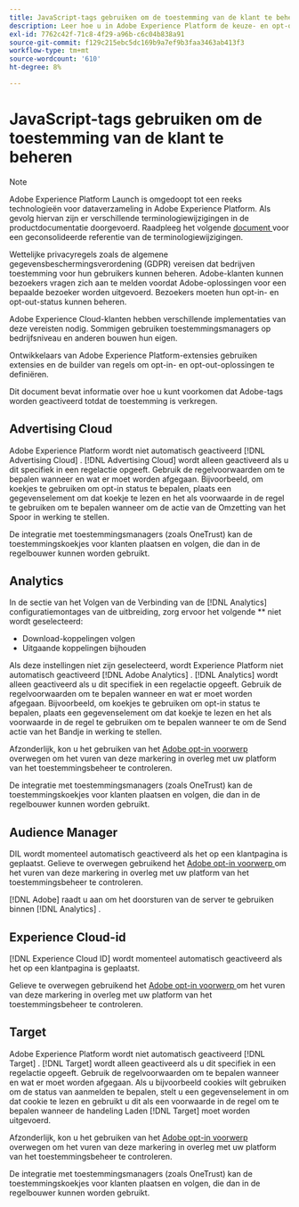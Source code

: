 ```yaml
---
title: JavaScript-tags gebruiken om de toestemming van de klant te beheren
description: Leer hoe u in Adobe Experience Platform de keuze- en opt-outsignalen van klanten voor verschillende Adobe-oplossingen kunt beheren.
exl-id: 7762c42f-71c8-4f29-a96b-c6c04b838a91
source-git-commit: f129c215ebc5dc169b9a7ef9b3faa3463ab413f3
workflow-type: tm+mt
source-wordcount: '610'
ht-degree: 8%

---
```


# JavaScript-tags gebruiken om de toestemming van de klant te beheren

>[!NOTE]
>
>Adobe Experience Platform Launch is omgedoopt tot een reeks technologieën voor dataverzameling in Adobe Experience Platform.  Als gevolg hiervan zijn er verschillende terminologiewijzigingen in de productdocumentatie doorgevoerd. Raadpleeg het volgende [ document ](../../term-updates.md) voor een geconsolideerde referentie van de terminologiewijzigingen.

Wettelijke privacyregels zoals de algemene gegevensbeschermingsverordening (GDPR) vereisen dat bedrijven toestemming voor hun gebruikers kunnen beheren. Adobe-klanten kunnen bezoekers vragen zich aan te melden voordat Adobe-oplossingen voor een bepaalde bezoeker worden uitgevoerd. Bezoekers moeten hun opt-in- en opt-out-status kunnen beheren.

Adobe Experience Cloud-klanten hebben verschillende implementaties van deze vereisten nodig. Sommigen gebruiken toestemmingsmanagers op bedrijfsniveau en anderen bouwen hun eigen.

Ontwikkelaars van Adobe Experience Platform-extensies gebruiken extensies en de builder van regels om opt-in- en opt-out-oplossingen te definiëren.

Dit document bevat informatie over hoe u kunt voorkomen dat Adobe-tags worden geactiveerd totdat de toestemming is verkregen.

## Advertising Cloud

Adobe Experience Platform wordt niet automatisch geactiveerd [!DNL Advertising Cloud] . [!DNL Advertising Cloud] wordt alleen geactiveerd als u dit specifiek in een regelactie opgeeft. Gebruik de regelvoorwaarden om te bepalen wanneer en wat er moet worden afgegaan. Bijvoorbeeld, om koekjes te gebruiken om opt-in status te bepalen, plaats een gegevenselement om dat koekje te lezen en het als voorwaarde in de regel te gebruiken om te bepalen wanneer om de actie van de Omzetting van het Spoor in werking te stellen.

De integratie met toestemmingsmanagers (zoals OneTrust) kan de toestemmingskoekjes voor klanten plaatsen en volgen, die dan in de regelbouwer kunnen worden gebruikt.

## Analytics

In de sectie van het Volgen van de Verbinding van de [!DNL Analytics] configuratiemontages van de uitbreiding, zorg ervoor het volgende ** niet wordt geselecteerd:

* Download-koppelingen volgen
* Uitgaande koppelingen bijhouden

Als deze instellingen niet zijn geselecteerd, wordt Experience Platform niet automatisch geactiveerd [!DNL Adobe Analytics] . [!DNL Analytics] wordt alleen geactiveerd als u dit specifiek in een regelactie opgeeft. Gebruik de regelvoorwaarden om te bepalen wanneer en wat er moet worden afgegaan. Bijvoorbeeld, om koekjes te gebruiken om opt-in status te bepalen, plaats een gegevenselement om dat koekje te lezen en het als voorwaarde in de regel te gebruiken om te bepalen wanneer te om de Send actie van het Bandje in werking te stellen.

Afzonderlijk, kon u het gebruiken van het [ Adobe opt-in voorwerp ](https://experienceleague.adobe.com/docs/id-service/using/implementation/opt-in-service/optin-overview.html) overwegen om het vuren van deze markering in overleg met uw platform van het toestemmingsbeheer te controleren.

De integratie met toestemmingsmanagers (zoals OneTrust) kan de toestemmingskoekjes voor klanten plaatsen en volgen, die dan in de regelbouwer kunnen worden gebruikt.

## Audience Manager

DIL wordt momenteel automatisch geactiveerd als het op een klantpagina is geplaatst. Gelieve te overwegen gebruikend het [ Adobe opt-in voorwerp ](https://experienceleague.adobe.com/docs/id-service/using/implementation/opt-in-service/optin-overview.html) om het vuren van deze markering in overleg met uw platform van het toestemmingsbeheer te controleren.

[!DNL Adobe] raadt u aan om het doorsturen van de server te gebruiken binnen [!DNL Analytics] .

## Experience Cloud-id

[!DNL Experience Cloud ID] wordt momenteel automatisch geactiveerd als het op een klantpagina is geplaatst.

Gelieve te overwegen gebruikend het [ Adobe opt-in voorwerp ](https://experienceleague.adobe.com/docs/id-service/using/implementation/opt-in-service/optin-overview.html) om het vuren van deze markering in overleg met uw platform van het toestemmingsbeheer te controleren.

## Target

Adobe Experience Platform wordt niet automatisch geactiveerd [!DNL Target] . [!DNL Target] wordt alleen geactiveerd als u dit specifiek in een regelactie opgeeft. Gebruik de regelvoorwaarden om te bepalen wanneer en wat er moet worden afgegaan. Als u bijvoorbeeld cookies wilt gebruiken om de status van aanmelden te bepalen, stelt u een gegevenselement in om dat cookie te lezen en gebruikt u dit als een voorwaarde in de regel om te bepalen wanneer de handeling Laden [!DNL Target] moet worden uitgevoerd.

Afzonderlijk, kon u het gebruiken van het [ Adobe opt-in voorwerp ](https://experienceleague.adobe.com/docs/id-service/using/implementation/opt-in-service/optin-overview.html) overwegen om het vuren van deze markering in overleg met uw platform van het toestemmingsbeheer te controleren.

De integratie met toestemmingsmanagers (zoals OneTrust) kan de toestemmingskoekjes voor klanten plaatsen en volgen, die dan in de regelbouwer kunnen worden gebruikt.
